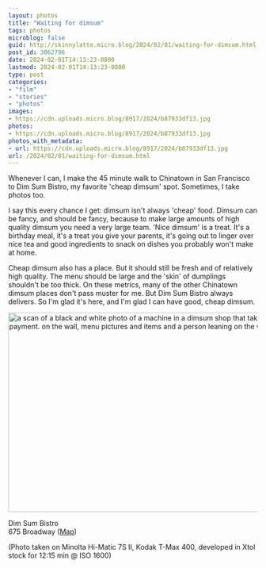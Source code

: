 ```yaml
---
layout: photos
title: "Waiting for dimsum"
tags: photos
microblog: false
guid: http://skinnylatte.micro.blog/2024/02/01/waiting-for-dimsum.html
post_id: 3862796
date: 2024-02-01T14:13:23-0800
lastmod: 2024-02-01T14:13:23-0800
type: post
categories:
- "film"
- "stories"
- "photos"
images:
- https://cdn.uploads.micro.blog/8917/2024/b87933df13.jpg
photos:
- https://cdn.uploads.micro.blog/8917/2024/b87933df13.jpg
photos_with_metadata:
- url: https://cdn.uploads.micro.blog/8917/2024/b87933df13.jpg
url: /2024/02/01/waiting-for-dimsum.html
---
```

Whenever I can, I make the 45 minute walk to Chinatown in San Francisco to Dim Sum Bistro, my favorite 'cheap dimsum' spot. Sometimes, I take photos too.

I say this every chance I get: dimsum isn't always 'cheap' food. Dimsum can be fancy, and should be fancy, because to make large amounts of high quality dimsum you need a very large team. 'Nice dimsum' is a treat. It's a birthday meal, it's a treat you give your parents, it's going out to linger over nice tea and good ingredients to snack on dishes you probably won't make at home.

Cheap dimsum also has a place. But it should still be fresh and of relatively high quality. The menu should be large and the 'skin' of dumplings shouldn't be too thick. On these metrics, many of the other Chinatown dimsum places don't pass muster for me. But Dim Sum Bistro always delivers. So I'm glad it's here, and I'm glad I can have good, cheap dimsum.

<img src="uploads/2024/b87933df13.jpg" width="600" height="402" alt="a scan of a black and white photo of a machine in a dimsum shop that takes orders and payment. on the wall, menu pictures and items and a person leaning on the wall">

Dim Sum Bistro<br />
675 Broadway ([Map](https://maps.app.goo.gl/m2qwxvefAMvqPN4g7))

(Photo taken on Minolta Hi-Matic 7S II, Kodak T-Max 400, developed in Xtol stock for 12:15 min @ ISO 1600)
